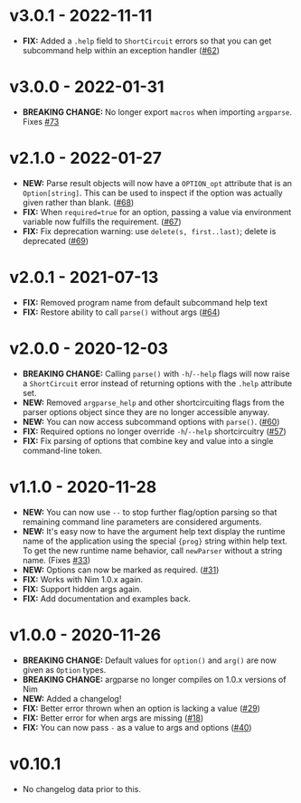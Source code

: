 # v3.0.1 - 2022-11-11

- **FIX:** Added a `.help` field to `ShortCircuit` errors so that you can get subcommand help within an exception handler ([#62](https://github.com/iffy/nim-argparse/issues/62))

# v3.0.0 - 2022-01-31

- **BREAKING CHANGE:** No longer export `macros` when importing `argparse`. Fixes [#73](https://github.com/iffy/nim-argparse/issues/73)

# v2.1.0 - 2022-01-27

- **NEW:** Parse result objects will now have a `OPTION_opt` attribute that is an `Option[string]`. This can be used to inspect if the option was actually given rather than blank. ([#68](https://github.com/iffy/nim-argparse/issues/68))
- **FIX:** When `required=true` for an option, passing a value via environment variable now fulfills the requirement. ([#67](https://github.com/iffy/nim-argparse/issues/67))
- **FIX:** Fix deprecation warning: use `delete(s, first..last)`; delete is deprecated ([#69](https://github.com/iffy/nim-argparse/issues/69))

# v2.0.1 - 2021-07-13

- **FIX:** Removed program name from default subcommand help text
- **FIX:** Restore ability to call `parse()` without args ([#64](https://github.com/iffy/nim-argparse/issues/64))

# v2.0.0 - 2020-12-03

- **BREAKING CHANGE:** Calling `parse()` with `-h`/`--help` flags will now raise a `ShortCircuit` error instead of returning options with the `.help` attribute set.
- **NEW:** Removed `argparse_help` and other shortcircuiting flags from the parser options object since they are no longer accessible anyway.
- **NEW:** You can now access subcommand options with `parse()`. ([#60](https://github.com/iffy/nim-argparse/issues/60))
- **FIX:** Required options no longer override `-h`/`--help` shortcircuitry ([#57](https://github.com/iffy/nim-argparse/issues/57))
- **FIX:** Fix parsing of options that combine key and value into a single command-line token.

# v1.1.0 - 2020-11-28

- **NEW:** You can now use `--` to stop further flag/option parsing so that remaining command line parameters are considered arguments.
- **NEW:** It's easy now to have the argument help text display the runtime name of the application using the special `{prog}` string within help text.  To get the new runtime name behavior, call `newParser` without a string name. (Fixes [#33](https://github.com/iffy/nim-argparse/issues/33))
- **NEW:** Options can now be marked as required. ([#31](https://github.com/iffy/nim-argparse/issues/31))
- **FIX:** Works with Nim 1.0.x again.
- **FIX:** Support hidden args again.
- **FIX:** Add documentation and examples back.

# v1.0.0 - 2020-11-26

- **BREAKING CHANGE:** Default values for `option()` and `arg()` are now given as `Option` types.
- **BREAKING CHANGE:** argparse no longer compiles on 1.0.x versions of Nim
- **NEW:** Added a changelog!
- **FIX:** Better error thrown when an option is lacking a value ([#29](https://github.com/iffy/nim-argparse/issues/29))
- **FIX:** Better error for when args are missing ([#18](https://github.com/iffy/nim-argparse/issues/18))
- **FIX:** You can now pass `-` as a value to args and options ([#40](https://github.com/iffy/nim-argparse/issues/40))

# v0.10.1

- No changelog data prior to this.
